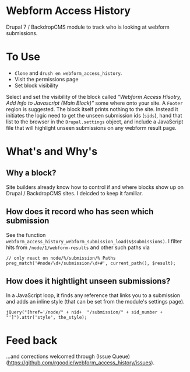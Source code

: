 # Webform Access History
Drupal 7 / BackdropCMS module to track who is looking at webform submissions. 

# To Use
- `Clone` and `drush en webform_access_history`.
- Visit the permissions page
- Set block visibility

Select and set the visibility of the block called *"Webform Access Hisotry, Add Info to Javascript (Main Block)"* some where onto your site. A `Footer` region is suggested. The block itself prints nothing to the site. Instead it initiates the logic need to get the unseen submission ids (`sids`), hand that list to the browser in the `Drupal.settings` object, and include a JavaScript file that will highlight unseen submissions on any webform result page. 

# What's and Why's

## Why a block?
Site builders already know how to control if and where blocks show up on Drupal / BackdropCMS sites. I deicded to keep it familiar. 

## How does it record who has seen which submission
See the function `webform_access_history_webform_submission_load(&$submissions)`. I filter hits from `/node/1/webform-results` and other such paths via 

```
// only react on node/%/submission/% Paths
preg_match('#node/\d+/submission/\d+#', current_path(), $result);
```
## How does it hightlight unseen submissions?
In a JavaScript loop, it finds any reference that links you to a submission and adds an inline style (that can be set from the module's settings page). 

```
jQuery("[href='/node/" + nid+  "/submission/" + sid_number + "']").attr('style', the_style);
```


# Feed back 
...and corrections welcomed through (Issue Queue)(https://github.com/rgoodie/webform_access_history/issues).

